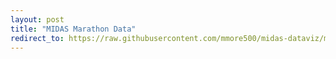 ```yaml
---
layout: post
title: "MIDAS Marathon Data"
redirect_to: https://raw.githubusercontent.com/mmore500/midas-dataviz/master/top-marathon-times.csv
---
```

